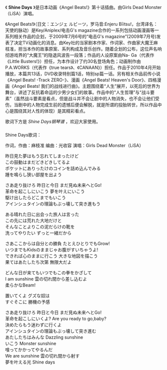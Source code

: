 

《 **Shine Days** 》是日本动画《Angel Beats!》第十话插曲。由Girls Dead Monster（LiSA）演唱。

《Angel Beats!》（日文：エンジェ ルビーツ，罗马音:Enjeru Bīitsu!，台湾译名：天使的脉动）是Key/Aniplex/电击G's
magazine合作的一系列包括动画漫画等一系列相关作品的企划，于2009年7月6号的“电击G's
magazine”(2009年7月号)发表了决定TV动画化的消息。由Key社的当家剧本作家、作词家、作曲家大魔王麻枝准，担当本作的故事原案、系列构成及音乐创作。随着企划的公布，这位声名响彻游戏界的“大魔王”的隐退风波告一段落；作品的人设原案由Na-
Ga（代表作《Little Busters!》）担任，为本作设计了约30名登场角色；动画制作由P.A.WORKS（代表作《true
tears》、《CANAAN》）担任。作品于2010年4月开始播放，本篇共13话，DVD收录特别篇1话，特别sp篇一话。另有相关作品前传小说《Angel
Beats! -Track ZERO-》、漫画《Angel Beats! Heaven's Door》、四格漫画《Angel Beats!
我们的战线进行曲》。主题围绕着“人生”展开，以死后的世界为舞台，讲述了反抗着命运的少男少女们的故事。作品中的“人生哲理”与“战斗要素”（虽然战斗要素是看点，但是战斗并不会让剧中的人物消失，也不会让他们受伤，当剧中的人物完成生前的遗憾后便会解脱，就是所谓的投胎转世，所以作品中心是围绕其对人性的体现）是其精彩看点。

歌词下方是 _Shine Days钢琴谱_ ，欢迎大家使用。

###  
Shine Days歌词：

作词，作曲：麻枝准 编曲：光收容 演唱：Girls Dead Monster（LiSA）  
  
昨日見た夢はもう忘れてしまったけど  
この鼓動はまだどきどきしてるよ  
ポケットにありったけのコインを詰め込んでみる  
踵を鳴らし狭い部屋を出よう

さあ走り抜けろ 昨日と今日 まだ見ぬ未来へとGo!  
革命を起こしにいこう 夢を叶えにいこう  
駆け出したらどこまでもいこう  
アインシュタインの理論もぶっ壊して突き進もう

ある晴れた日に出会った旅人は言った  
この先には荒れた大地だけと  
そんなことよりこの泥だらけの靴を  
洗ってやりたい ずっと一緒だから

さあここからは自分との勝負 たとえひとりでもGrow!  
いつまでもKidsのままじゃお腹がすいちゃうよ!  
できれば心のままに行こう 大きな地図を描こう  
果てはあたしたち次第 無限大だよ

どんな日が来てもいつでもこの拳をかざして  
I am sunshine 雲の切れ間から差し込むよ  
柔らかなBeam!

置いてくよ グズな奴は  
すぐそこに 勝機の予感

さあ走り抜けろ 昨日と今日 まだ見ぬ未来へとGo!  
革命を起こしにいくよ? Are you ready to go,baby?  
決めたらもう迷わずに行くよ  
アインシュタインの理論もぶっ壊して突き進む  
あたしたちはみんな Dazzling sunshine  
いこう Monster sunshine  
喰ってかかってやるんだ  
We are sunshine 雲の切れ間から射す  
夢を叶える光 Shine days

  


